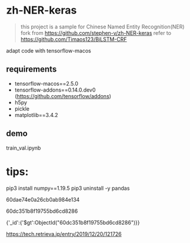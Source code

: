 # zh-NER-keras
> this project is a sample for Chinese Named Entity Recognition(NER)
fork from https://github.com/stephen-v/zh-NER-keras
refer to https://github.com/Timaos123/BiLSTM-CRF

adapt code with tensorflow-macos

## requirements
* tensorflow-macos==2.5.0
* tensorflow-addons==0.14.0.dev0 (https://github.com/tensorflow/addons)
* h5py
* pickle
* matplotlib==3.4.2

## demo
train_val.ipynb

# tips:
pip3 install numpy==1.19.5
pip3 uninstall -y pandas




60dae74e0a26cb0ab984e134

60dc351b8f19755bd6cd8286

{'_id':{'$gt':ObjectId("60dc351b8f19755bd6cd8286")}}



https://tech.retrieva.jp/entry/2019/12/20/121726